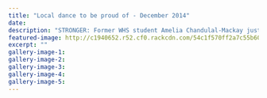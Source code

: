 ```yaml
---
title: "Local dance to be proud of - December 2014"
date: 
description: "STRONGER: Former WHS student Amelia Chandulal-Mackay just before leaving for Sydney late last year,  from the Wanganui Chronicle article 31 Dec 2014..."
featured-image: http://c1940652.r52.cf0.rackcdn.com/54c1f570ff2a7c55b6000f11/Amelia-Chandulal-Mackay,dance.jpg
excerpt: ""
gallery-image-1: 
gallery-image-2: 
gallery-image-3: 
gallery-image-4: 
gallery-image-5: 
---
```

